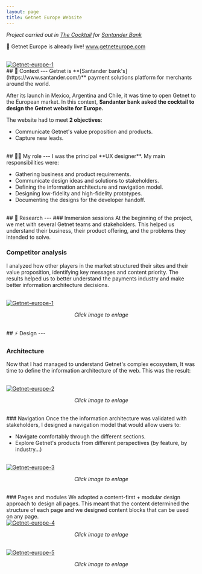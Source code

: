 ```yaml
---
layout: page
title: Getnet Europe Website
---
```



*Project carried out in [The Cocktail](https://the-cocktail.com/en) for [Santander Bank](https://www.santander.com/en/home)*<br>

<p class="message">
  🚀 Getnet Europe is already live! <a href="https://www.getneteurope.com/">www.getneteurope.com</a>
</p>

<br>
<a href="{{ https://danielszt.github.io/ }}/assets/GET0.png" target="_blank"><img src="{{ https://danielszt.github.io/ }}/assets/GET0.png" alt="Getnet-europe-1" class="inline"/></a>

<br>
## 🧭 Context
---
Getnet is **[Santander bank's](https://www.santander.com/)** payment solutions platform for merchants around the world.

After its launch in Mexico, Argentina and Chile, it was time to open Getnet to the European market. In this context, **Sandanter bank asked the cocktail to design the Getnet website for Europe.**

The website had to meet **2 objectives**:

- Communicate Getnet's value proposition and products.
- Capture new leads.

<br>
## ☝🏻 My role 
---
I was the principal **UX designer**. My main responsibilities were:

- Gathering business and product requirements.
- Communicate design ideas and solutions to stakeholders.
- Defining the information architecture and navigation model.
- Designing low-fidelity and high-fidelity prototypes.
- Documenting the designs for the developer handoff.

<br>
## 🔎 Research
---
### Immersion sessions
At the beginning of the project, we met with several Getnet teams and stakeholders. This helped us understand their business, their product offering, and the problems they intended to solve.

### Competitor analysis

I analyzed how other players in the market structured their sites and their value proposition, identifying key messages and content priority. The results helped us to better understand the payments industry and make better information architecture decisions.

<br>
<a href="{{ https://danielszt.github.io/ }}/assets/GET1.png" target="_blank"><img src="{{ https://danielszt.github.io/ }}/assets/GET1.png" alt="Getnet-europe-1" class="inline"/></a>
<p><em><center>Click image to enlage</center></em></p>

<br>
## ⚡ Design
---

### Architecture
Now that I had managed to understand Getnet's complex ecosystem, It was time to define the information architecture of the web. This was the result:

<br>
<a href="{{ https://danielszt.github.io/ }}/assets/GET2.png" target="_blank"><img src="{{ https://danielszt.github.io/ }}/assets/GET2.png" alt="Getnet-europe-2" class="inline"/></a>
<p><em><center>Click image to enlage</center></em></p>

<br>
### Navigation
Once the  the information architecture was validated with stakeholders, I designed a navigation model that would allow users to:

- Navigate comfortably through the different sections.
- Explore Getnet's products from different perspectives (by feature, by industry...)

<br>
<a href="{{ https://danielszt.github.io/ }}/assets/GET3.png" target="_blank"><img src="{{ https://danielszt.github.io/ }}/assets/GET3.png" alt="Getnet-europe-3" class="inline"/></a>
<p><em><center>Click image to enlage</center></em></p>

<br>
### Pages and modules
We adopted a content-first + modular design approach to design all pages. This meant that the content determined the structure of each page and we designed content blocks that can be used on any page.

<br>
<a href="{{ https://danielszt.github.io/ }}/assets/GET4.png" target="_blank"><img src="{{ https://danielszt.github.io/ }}/assets/GET4.png" alt="Getnet-europe-4" class="inline"/></a>
<p><em><center>Click image to enlage</center></em></p>

<br>
<a href="{{ https://danielszt.github.io/ }}/assets/GET5.png" target="_blank"><img src="{{ https://danielszt.github.io/ }}/assets/GET5.png" alt="Getnet-europe-5" class="inline"/></a>
<p><em><center>Click image to enlage</center></em></p>


